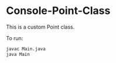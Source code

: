 # Console-Point-Class
This is a custom Point class.

To run:
``` bash
javac Main.java
java Main
```
